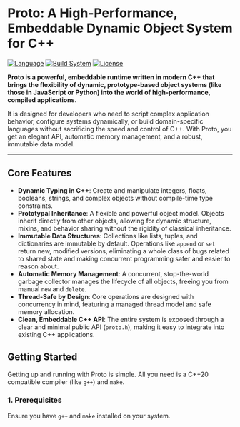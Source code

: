 # Proto: A High-Performance, Embeddable Dynamic Object System for C++

[![Language](https://img.shields.io/badge/Language-C%2B%2B20-blue.svg)](https://isocpp.org/)
[![Build System](https://img.shields.io/badge/Build-Makefile-green.svg)](https://www.gnu.org/software/make/)
[![License](https://img.shields.io/badge/License-MIT-yellow.svg)](LICENSE.md)

**Proto is a powerful, embeddable runtime written in modern C++ that brings the flexibility of dynamic, prototype-based object systems (like those in JavaScript or Python) into the world of high-performance, compiled applications.**

It is designed for developers who need to script complex application behavior, configure systems dynamically, or build domain-specific languages without sacrificing the speed and control of C++. With Proto, you get an elegant API, automatic memory management, and a robust, immutable data model.

---

## Core Features

*   **Dynamic Typing in C++**: Create and manipulate integers, floats, booleans, strings, and complex objects without compile-time type constraints.
*   **Prototypal Inheritance**: A flexible and powerful object model. Objects inherit directly from other objects, allowing for dynamic structure, mixins, and behavior sharing without the rigidity of classical inheritance.
*   **Immutable Data Structures**: Collections like lists, tuples, and dictionaries are immutable by default. Operations like `append` or `set` return new, modified versions, eliminating a whole class of bugs related to shared state and making concurrent programming safer and easier to reason about.
*   **Automatic Memory Management**: A concurrent, stop-the-world garbage collector manages the lifecycle of all objects, freeing you from manual `new` and `delete`.
*   **Thread-Safe by Design**: Core operations are designed with concurrency in mind, featuring a managed thread model and safe memory allocation.
*   **Clean, Embeddable C++ API**: The entire system is exposed through a clear and minimal public API (`proto.h`), making it easy to integrate into existing C++ applications.

## Getting Started

Getting up and running with Proto is simple. All you need is a C++20 compatible compiler (like `g++`) and `make`.

### 1. Prerequisites

Ensure you have `g++` and `make` installed on your system.

